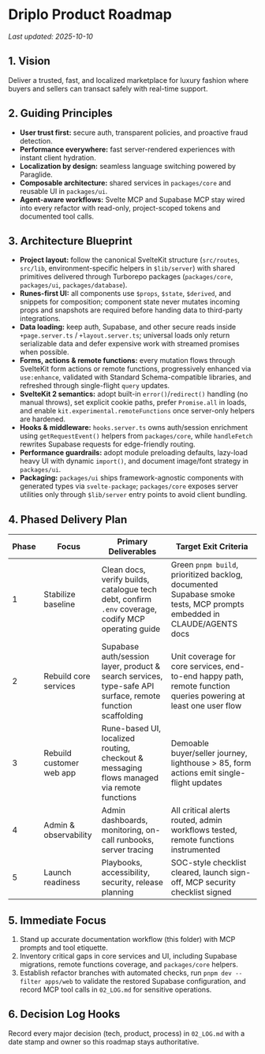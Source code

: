 # Driplo Product Roadmap

_Last updated: 2025-10-10_

## 1. Vision

Deliver a trusted, fast, and localized marketplace for luxury fashion where buyers and sellers can transact safely with real-time support.

## 2. Guiding Principles

- **User trust first:** secure auth, transparent policies, and proactive fraud detection.
- **Performance everywhere:** fast server-rendered experiences with instant client hydration.
- **Localization by design:** seamless language switching powered by Paraglide.
- **Composable architecture:** shared services in `packages/core` and reusable UI in `packages/ui`.
- **Agent-aware workflows:** Svelte MCP and Supabase MCP stay wired into every refactor with read-only, project-scoped tokens and documented tool calls.

## 3. Architecture Blueprint

- **Project layout:** follow the canonical SvelteKit structure (`src/routes`, `src/lib`, environment-specific helpers in `$lib/server`) with shared primitives delivered through Turborepo packages (`packages/core`, `packages/ui`, `packages/database`).
- **Runes-first UI:** all components use `$props`, `$state`, `$derived`, and snippets for composition; component state never mutates incoming props and snapshots are required before handing data to third-party integrations.
- **Data loading:** keep auth, Supabase, and other secure reads inside `+page.server.ts` / `+layout.server.ts`; universal loads only return serializable data and defer expensive work with streamed promises when possible.
- **Forms, actions & remote functions:** every mutation flows through SvelteKit form actions or remote functions, progressively enhanced via `use:enhance`, validated with Standard Schema-compatible libraries, and refreshed through single-flight `query` updates.
- **SvelteKit 2 semantics:** adopt built-in `error()`/`redirect()` handling (no manual throws), set explicit cookie paths, prefer `Promise.all` in loads, and enable `kit.experimental.remoteFunctions` once server-only helpers are hardened.
- **Hooks & middleware:** `hooks.server.ts` owns auth/session enrichment using `getRequestEvent()` helpers from `packages/core`, while `handleFetch` rewrites Supabase requests for edge-friendly routing.
- **Performance guardrails:** adopt module preloading defaults, lazy-load heavy UI with dynamic `import()`, and document image/font strategy in `packages/ui`.
- **Packaging:** `packages/ui` ships framework-agnostic components with generated types via `svelte-package`; `packages/core` exposes server utilities only through `$lib/server` entry points to avoid client bundling.

## 4. Phased Delivery Plan

| Phase | Focus | Primary Deliverables | Target Exit Criteria |
| --- | --- | --- | --- |
| 1 | Stabilize baseline | Clean docs, verify builds, catalogue tech debt, confirm `.env` coverage, codify MCP operating guide | Green `pnpm build`, prioritized backlog, documented Supabase smoke tests, MCP prompts embedded in CLAUDE/AGENTS docs |
| 2 | Rebuild core services | Supabase auth/session layer, product & search services, type-safe API surface, remote function scaffolding | Unit coverage for core services, end-to-end happy path, remote function queries powering at least one user flow |
| 3 | Rebuild customer web app | Rune-based UI, localized routing, checkout & messaging flows managed via remote functions | Demoable buyer/seller journey, lighthouse > 85, form actions emit single-flight updates |
| 4 | Admin & observability | Admin dashboards, monitoring, on-call runbooks, server tracing | All critical alerts routed, admin workflows tested, remote functions instrumented |
| 5 | Launch readiness | Playbooks, accessibility, security, release planning | SOC-style checklist cleared, launch sign-off, MCP security checklist signed |

## 5. Immediate Focus

1. Stand up accurate documentation workflow (this folder) with MCP prompts and tool etiquette.
2. Inventory critical gaps in core services and UI, including Supabase migrations, remote functions coverage, and `packages/core` helpers.
3. Establish refactor branches with automated checks, run `pnpm dev --filter apps/web` to validate the restored Supabase configuration, and record MCP tool calls in `02_LOG.md` for sensitive operations.

## 6. Decision Log Hooks

Record every major decision (tech, product, process) in `02_LOG.md` with a date stamp and owner so this roadmap stays authoritative.
